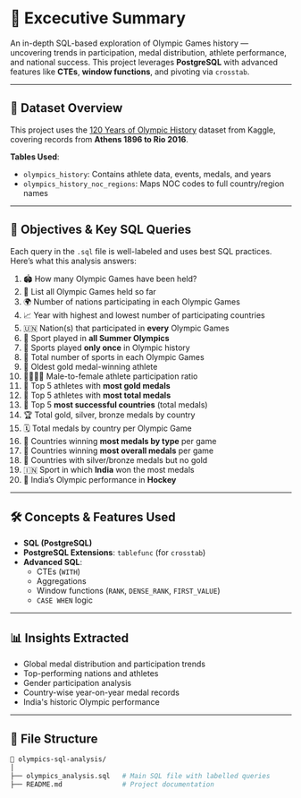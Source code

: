 # 🏅 Excecutive Summary

An in-depth SQL-based exploration of Olympic Games history — uncovering trends in participation, medal distribution, athlete performance, and national success. This project leverages **PostgreSQL** with advanced features like **CTEs**, **window functions**, and pivoting via `crosstab`.

---

## 📂 Dataset Overview

This project uses the [120 Years of Olympic History](https://www.kaggle.com/datasets/heesoo37/120-years-of-olympic-history-athletes-and-results) dataset from Kaggle, covering records from **Athens 1896 to Rio 2016**.  

**Tables Used**:
- `olympics_history`: Contains athlete data, events, medals, and years  
- `olympics_history_noc_regions`: Maps NOC codes to full country/region names  

---

## 🎯 Objectives & Key SQL Queries

Each query in the `.sql` file is well-labeled and uses best SQL practices.  
Here’s what this analysis answers:

1. 🏟️ How many Olympic Games have been held?  
2. 📜 List all Olympic Games held so far  
3. 🌍 Number of nations participating in each Olympic Games  
4. 📈 Year with highest and lowest number of participating countries  
5. 🇺🇳 Nation(s) that participated in **every** Olympic Games  
6. 🥎 Sport played in **all Summer Olympics**  
7. 🎯 Sports played **only once** in Olympic history  
8. 🏅 Total number of sports in each Olympic Games  
9. 👴 Oldest gold medal-winning athlete  
10. 👨‍👩‍👧‍👦 Male-to-female athlete participation ratio  
11. 🥇 Top 5 athletes with **most gold medals**  
12. 🏅 Top 5 athletes with **most total medals**  
13. 🌟 Top 5 **most successful countries** (total medals)  
14. 🏆 Total gold, silver, bronze medals by country  
15. 🗓️ Total medals by country per Olympic Game  
16. 🥇 Countries winning **most medals by type** per game  
17. 🏅 Countries winning **most overall medals** per game  
18. 🥈 Countries with silver/bronze medals but no gold  
19. 🇮🇳 Sport in which **India** won the most medals  
20. 🏑 India’s Olympic performance in **Hockey**

---

## 🛠️ Concepts & Features Used

- **SQL (PostgreSQL)**
- **PostgreSQL Extensions**: `tablefunc` (for `crosstab`)
- **Advanced SQL**:
  - CTEs (`WITH`)
  - Aggregations
  - Window functions (`RANK`, `DENSE_RANK`, `FIRST_VALUE`)
  - `CASE WHEN` logic

---

## 📊 Insights Extracted

- Global medal distribution and participation trends  
- Top-performing nations and athletes  
- Gender participation analysis  
- Country-wise year-on-year medal records  
- India's historic Olympic performance

---

## 📎 File Structure

```bash
📁 olympics-sql-analysis/
│
├── olympics_analysis.sql   # Main SQL file with labelled queries
├── README.md               # Project documentation
